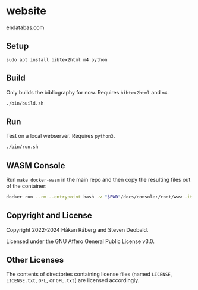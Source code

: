# website

endatabas.com

## Setup

```
sudo apt install bibtex2html m4 python
```

## Build

Only builds the bibliography for now. Requires `bibtex2html` and `m4`.

```sh
./bin/build.sh
```

## Run

Test on a local webserver. Requires `python3`.

```sh
./bin/run.sh
```

## WASM Console

Run `make docker-wasm` in the main repo and then copy the resulting files out of the container:

```sh
docker run --rm --entrypoint bash -v "$PWD"/docs/console:/root/www -it endatabas/endb-wasm:latest -c 'cp /root/endb/target/endb* /root/www'
```

## Copyright and License

Copyright 2022-2024 Håkan Råberg and Steven Deobald.

Licensed under the GNU Affero General Public License v3.0.

## Other Licenses

The contents of directories containing license files
(named `LICENSE`, `LICENSE.txt`, `OFL`, or `OFL.txt`)
are licensed accordingly.

